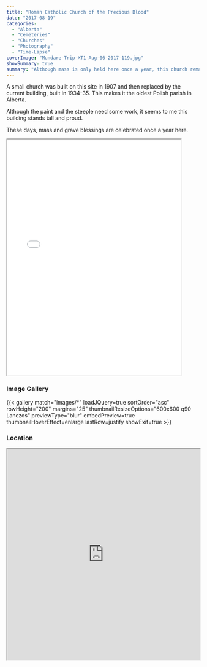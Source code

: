 ```yaml
---
title: "Roman Catholic Church of the Precious Blood"
date: "2017-08-19"
categories: 
  - "Alberta"
  - "Cemeteries"
  - "Churches"
  - "Photography"
  - "Time-Lapse"
coverImage: "Mundare-Trip-XT1-Aug-06-2017-119.jpg"
showSummary: true
summary: "Although mass is only held here once a year, this church remains in pretty good shape."
---
```


A small church was built on this site in 1907 and then replaced by the current building, built in 1934-35. This makes it the oldest Polish parish in Alberta.

Although the paint and the steeple need some work, it seems to me this building stands tall and proud.

These days, mass and grave blessings are celebrated once a year here.

<iframe src="//www.youtube.com/embed/gzeL5nOAEtY" width="90%" height="614" allowfullscreen="allowfullscreen"></iframe>

### Image Gallery
{{< gallery match="images/*" loadJQuery=true sortOrder="asc" rowHeight="200" margins="25" thumbnailResizeOptions="600x600 q90 Lanczos" previewType="blur" embedPreview=true thumbnailHoverEffect=enlarge lastRow=justify showExif=true >}}

### Location

<iframe src="https://www.google.com/maps/embed?pb=!1m18!1m12!1m3!1d3850.035911063368!2d-112.43644978367881!3d53.67244315793556!2m3!1f0!2f0!3f0!3m2!1i1024!2i768!4f13.1!3m3!1m2!1s0x0%3A0x0!2zNTPCsDQwJzIwLjgiTiAxMTLCsDI2JzAzLjMiVw!5e1!3m2!1sen!2sca!4v1523154908540" width="100%" height="550" allowfullscreen="allowfullscreen"></iframe>

